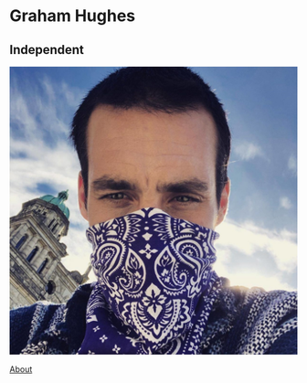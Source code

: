 # Graham Hughes

## Independent

![Photo of Graham Hughes](images/Hughes.jpg)

[About](https://www.comoxvalleyrecord.com/news/bc-votes-2020-independent-candidate-graham-hughes-wants-change-in-mid-island-pacific-rim/)

